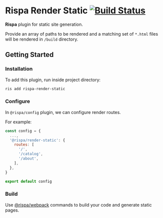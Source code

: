 # Rispa Render Static [![Build Status](https://api.travis-ci.org/rispa-io/rispa-render-static.svg?branch=master)](https://travis-ci.org/rispa-io/rispa-render-static)

**Rispa** plugin for static site generation.

Provide an array of paths to be rendered and a matching set of `*.html` files will be rendered in `/build` directory.

## Getting Started
### Installation
To add this plugin, run inside project directory:
```bash
ris add rispa-render-static
```

### Configure
In `@rispa/config` plugin, we can configure render routes.

For example:
```js
const config = {
  ...,
  '@rispa/render-static': {
    routes: [
      '/',
      '/catalog',
      '/about',
    ],
  },
}

export default config

```

### Build
Use [@rispa/webpack](https://github.com/rispa-io/rispa-webpack) commands to build your code and generate static pages.
